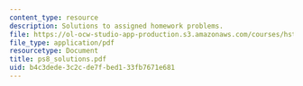 ```yaml
---
content_type: resource
description: Solutions to assigned homework problems.
file: https://ol-ocw-studio-app-production.s3.amazonaws.com/courses/hst-542j-quantitative-physiology-organ-transport-systems-spring-2004/b4c3dede3c2cde7fbed133fb7671e681_ps8_solutions.pdf
file_type: application/pdf
resourcetype: Document
title: ps8_solutions.pdf
uid: b4c3dede-3c2c-de7f-bed1-33fb7671e681
---
```

